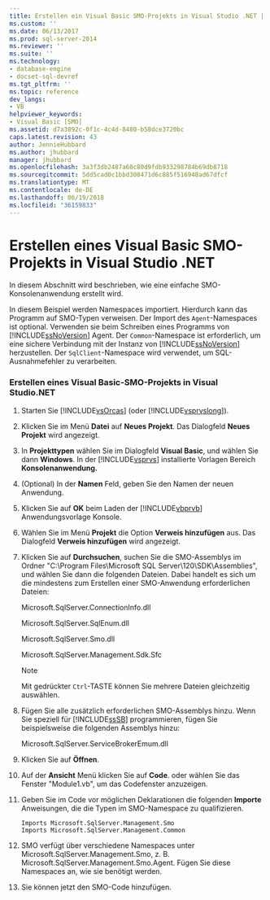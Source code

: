 ```yaml
---
title: Erstellen ein Visual Basic SMO-Projekts in Visual Studio .NET | Microsoft Docs
ms.custom: ''
ms.date: 06/13/2017
ms.prod: sql-server-2014
ms.reviewer: ''
ms.suite: ''
ms.technology:
- database-engine
- docset-sql-devref
ms.tgt_pltfrm: ''
ms.topic: reference
dev_langs:
- VB
helpviewer_keywords:
- Visual Basic [SMO]
ms.assetid: d7a3892c-0f1c-4c4d-8480-b58dce3720bc
caps.latest.revision: 43
author: JennieHubbard
ms.author: jhubbard
manager: jhubbard
ms.openlocfilehash: 3a3f3db2487a60c80d9fdb933298784b69db8718
ms.sourcegitcommit: 5dd5cad0c1bbd308471d6c885f516948ad67dfcf
ms.translationtype: MT
ms.contentlocale: de-DE
ms.lasthandoff: 06/19/2018
ms.locfileid: "36159833"
---
```

# <a name="create-a-visual-basic-smo-project-in-visual-studio-net"></a>Erstellen eines Visual Basic SMO-Projekts in Visual Studio .NET
  In diesem Abschnitt wird beschrieben, wie eine einfache SMO-Konsolenanwendung erstellt wird.  
  
 In diesem Beispiel werden Namespaces importiert. Hierdurch kann das Programm auf SMO-Typen verweisen. Der Import des `Agent`-Namespaces ist optional. Verwenden sie beim Schreiben eines Programms von [!INCLUDE[ssNoVersion](../../includes/ssnoversion-md.md)] Agent. Der `Common`-Namespace ist erforderlich, um eine sichere Verbindung mit der Instanz von [!INCLUDE[ssNoVersion](../../includes/ssnoversion-md.md)] herzustellen. Der `SqlClient`-Namespace wird verwendet, um SQL-Ausnahmefehler zu verarbeiten.  
  
### <a name="creating-a-visual-basic-smo-project-in-visual-studionet"></a>Erstellen eines Visual Basic-SMO-Projekts in Visual Studio.NET  
  
1.  Starten Sie [!INCLUDE[vsOrcas](../../includes/vsorcas-md.md)] (oder [!INCLUDE[vsprvslong](../../includes/vsprvslong-md.md)]).  
  
2.  Klicken Sie im Menü **Datei** auf **Neues Projekt**. Das Dialogfeld **Neues Projekt** wird angezeigt.  
  
3.  In **Projekttypen** wählen Sie im Dialogfeld **Visual Basic**, und wählen Sie dann **Windows**. In der [!INCLUDE[vsprvs](../../includes/vsprvs-md.md)] installierte Vorlagen Bereich **Konsolenanwendung.**  
  
4.  (Optional) In der **Namen** Feld, geben Sie den Namen der neuen Anwendung.  
  
5.  Klicken Sie auf **OK** beim Laden der [!INCLUDE[vbprvb](../../includes/vbprvb-md.md)] Anwendungsvorlage Konsole.  
  
6.  Wählen Sie im Menü **Projekt** die Option **Verweis hinzufügen** aus. Das Dialogfeld **Verweis hinzufügen** wird angezeigt.  
  
7.  Klicken Sie auf **Durchsuchen**, suchen Sie die SMO-Assemblys im Ordner "C:\Program Files\Microsoft SQL Server\120\SDK\Assemblies", und wählen Sie dann die folgenden Dateien. Dabei handelt es sich um die mindestens zum Erstellen einer SMO-Anwendung erforderlichen Dateien:  
  
     Microsoft.SqlServer.ConnectionInfo.dll  
  
     Microsoft.SqlServer.SqlEnum.dll  
  
     Microsoft.SqlServer.Smo.dll  
  
     Microsoft.SqlServer.Management.Sdk.Sfc  
  
    > [!NOTE]  
    >  Mit gedrückter `Ctrl`-TASTE können Sie mehrere Dateien gleichzeitig auswählen.  
  
8.  Fügen Sie alle zusätzlich erforderlichen SMO-Assemblys hinzu. Wenn Sie speziell für [!INCLUDE[ssSB](../../includes/sssb-md.md)] programmieren, fügen Sie beispielsweise die folgenden Assemblys hinzu:  
  
     Microsoft.SqlServer.ServiceBrokerEmum.dll  
  
9. Klicken Sie auf **Öffnen**.  
  
10. Auf der **Ansicht** Menü klicken Sie auf **Code**. oder wählen Sie das Fenster "Module1.vb", um das Codefenster anzuzeigen.  
  
11. Geben Sie im Code vor möglichen Deklarationen die folgenden **Importe** Anweisungen, die die Typen im SMO-Namespace zu qualifizieren.  
  
    ```  
    Imports Microsoft.SqlServer.Management.Smo  
    Imports Microsoft.SqlServer.Management.Common  
    ```  
  
12. SMO verfügt über verschiedene Namespaces unter Microsoft.SqlServer.Management.Smo, z. B. Microsoft.SqlServer.Management.Smo.Agent. Fügen Sie diese Namespaces an, wie sie benötigt werden.  
  
13. Sie können jetzt den SMO-Code hinzufügen.  
  
  